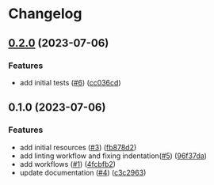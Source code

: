 # Changelog

## [0.2.0](https://github.com/CloudNationHQ/az-cn-module-tf-cosmosdb/compare/v0.1.0...v0.2.0) (2023-07-06)


### Features

* add initial tests ([#6](https://github.com/CloudNationHQ/az-cn-module-tf-cosmosdb/issues/6)) ([cc036cd](https://github.com/CloudNationHQ/az-cn-module-tf-cosmosdb/commit/cc036cdf2dc560f259d1b330f8fc86cc7d722324))

## 0.1.0 (2023-07-06)


### Features

* add initial resources ([#3](https://github.com/CloudNationHQ/az-cn-module-tf-cosmosdb/issues/3)) ([fb878d2](https://github.com/CloudNationHQ/az-cn-module-tf-cosmosdb/commit/fb878d2ee0b4a71a8305c5b4a9c109286754c85b))
* add linting workflow and fixing indentation([#5](https://github.com/CloudNationHQ/az-cn-module-tf-cosmosdb/issues/5)) ([96f37da](https://github.com/CloudNationHQ/az-cn-module-tf-cosmosdb/commit/96f37dae52d294a9df865f7e4729969956ce7bfb))
* add workflows ([#1](https://github.com/CloudNationHQ/az-cn-module-tf-cosmosdb/issues/1)) ([4fcbfb2](https://github.com/CloudNationHQ/az-cn-module-tf-cosmosdb/commit/4fcbfb21c5688acc57826ed84d5efd7a1d000a52))
* update documentation ([#4](https://github.com/CloudNationHQ/az-cn-module-tf-cosmosdb/issues/4)) ([c3c2963](https://github.com/CloudNationHQ/az-cn-module-tf-cosmosdb/commit/c3c29632577d829268e8ea7f8d5eae7521a37347))
